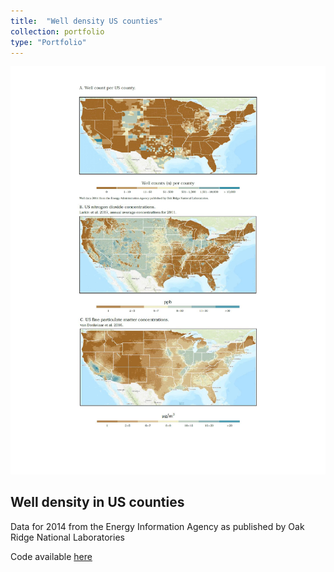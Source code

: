 ```yaml
---
title:  "Well density US counties"
collection: portfolio
type: "Portfolio"
---
```


<img src='/images/well_density.pdf'>

## Well density in US counties
Data for 2014 from the Energy Information Agency as published by Oak Ridge National Laboratories

Code available [here](https://github.com/vtinney/data_viz_examples/blob/master/well_plots.R)
